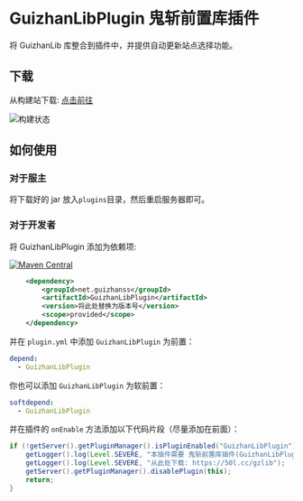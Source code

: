# GuizhanLibPlugin 鬼斩前置库插件

将 GuizhanLib 库整合到插件中，并提供自动更新站点选择功能。

## 下载

从构建站下载: [点击前往](https://builds.guizhanss.com/ybw0014/GuizhanLibPlugin/master)

![构建状态](https://builds.guizhanss.com/api/badge/ybw0014/GuizhanLibPlugin/master/latest)

## 如何使用

### 对于服主

将下载好的 jar 放入`plugins`目录，然后重启服务器即可。

### 对于开发者

将 GuizhanLibPlugin 添加为依赖项:

[![Maven Central](https://img.shields.io/maven-central/v/net.guizhanss/GuizhanLibPlugin.svg?label=Maven%20Central)](https://search.maven.org/search?q=g:%22net.guizhanss%22%20AND%20a:%22GuizhanLibPlugin%22)

```xml
    <dependency>
        <groupId>net.guizhanss</groupId>
        <artifactId>GuizhanLibPlugin</artifactId>
        <version>将此处替换为版本号</version>
        <scope>provided</scope>
    </dependency>
```

并在 `plugin.yml` 中添加 `GuizhanLibPlugin` 为前置：

```yaml
depend:
  - GuizhanLibPlugin
```

你也可以添加 `GuizhanLibPlugin` 为软前置：

```yaml
softdepend:
  - GuizhanLibPlugin
```

并在插件的 `onEnable` 方法添加以下代码片段（尽量添加在前面）：

```java
if (!getServer().getPluginManager().isPluginEnabled("GuizhanLibPlugin")) {
    getLogger().log(Level.SEVERE, "本插件需要 鬼斩前置库插件(GuizhanLibPlugin) 才能运行!");
    getLogger().log(Level.SEVERE, "从此处下载: https://50l.cc/gzlib");
    getServer().getPluginManager().disablePlugin(this);
    return;
}
```
